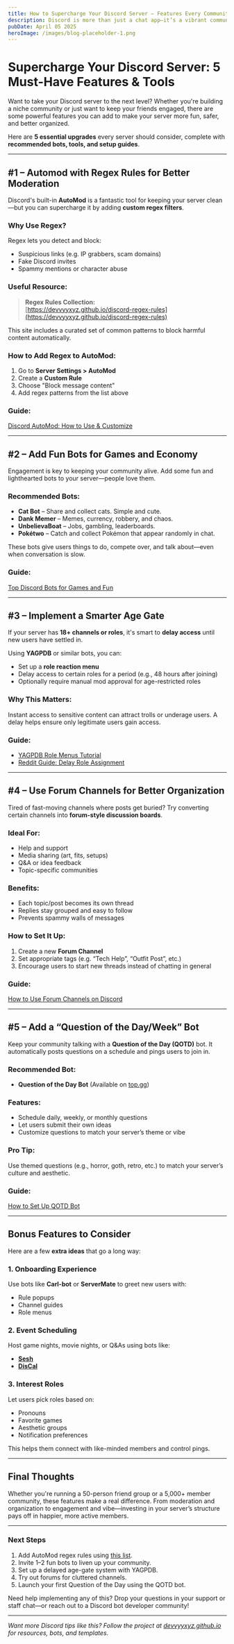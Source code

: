 ```yaml
---
title: How to Supercharge Your Discord Server — Features Every Community Should Add
description: Discord is more than just a chat app—it’s a vibrant community hub where bots play an essential role in automating tasks, moderating servers, and adding fun interactions, here is a guide for setting up a well organised community!
pubDate: April 05 2025
heroImage: /images/blog-placeholder-1.png
---
```

# Supercharge Your Discord Server: 5 Must-Have Features & Tools

Want to take your Discord server to the next level? Whether you're building a niche community or just want to keep your friends engaged, there are some powerful features you can add to make your server more fun, safer, and better organized.

Here are **5 essential upgrades** every server should consider, complete with **recommended bots, tools, and setup guides**.

---

## #1 – Automod with Regex Rules for Better Moderation

Discord's built-in **AutoMod** is a fantastic tool for keeping your server clean—but you can supercharge it by adding **custom regex filters**.

### Why Use Regex?
Regex lets you detect and block:
- Suspicious links (e.g. IP grabbers, scam domains)
- Fake Discord invites
- Spammy mentions or character abuse

### Useful Resource:
> **Regex Rules Collection:**  
> [https://devvyyxyz.github.io/discord-regex-rules](https://devvyyxyz.github.io/discord-regex-rules)

This site includes a curated set of common patterns to block harmful content automatically.

### How to Add Regex to AutoMod:
1. Go to **Server Settings > AutoMod**
2. Create a **Custom Rule**
3. Choose "Block message content"
4. Add regex patterns from the list above

### Guide:  
[Discord AutoMod: How to Use & Customize](https://support.discord.com/hc/en-us/articles/4421269296535-AutoMod-FAQ#:~:text=In%20order%20to%20set%20up,keyword%20filter%20options%20for%20AutoMod.)

---

## #2 – Add Fun Bots for Games and Economy

Engagement is key to keeping your community alive. Add some fun and lighthearted bots to your server—people love them.

### Recommended Bots:
- **Cat Bot** – Share and collect cats. Simple and cute.  
- **Dank Memer** – Memes, currency, robbery, and chaos.  
- **UnbelievaBoat** – Jobs, gambling, leaderboards.  
- **Pokétwo** – Catch and collect Pokémon that appear randomly in chat.

These bots give users things to do, compete over, and talk about—even when conversation is slow.

### Guide:  
[Top Discord Bots for Games and Fun](https://top.gg/blog/best-discord-game-bots)

---

## #3 – Implement a Smarter Age Gate

If your server has **18+ channels or roles**, it's smart to **delay access** until new users have settled in.

Using **YAGPDB** or similar bots, you can:
- Set up a **role reaction menu**
- Delay access to certain roles for a period (e.g., 48 hours after joining)
- Optionally require manual mod approval for age-restricted roles

### Why This Matters:
Instant access to sensitive content can attract trolls or underage users. A delay helps ensure only legitimate users gain access.

### Guide:
- [YAGPDB Role Menus Tutorial](https://learnyagpdb.xyz/roles/rolemenus/)
- [Reddit Guide: Delay Role Assignment](https://www.reddit.com/r/YAGPDB/comments/ncvsrp/adding_delay_to_role_menu/)

---

## #4 – Use Forum Channels for Better Organization

Tired of fast-moving channels where posts get buried? Try converting certain channels into **forum-style discussion boards**.

### Ideal For:
- Help and support
- Media sharing (art, fits, setups)
- Q&A or idea feedback
- Topic-specific communities

### Benefits:
- Each topic/post becomes its own thread
- Replies stay grouped and easy to follow
- Prevents spammy walls of messages

### How to Set It Up:
1. Create a new **Forum Channel**
2. Set appropriate tags (e.g. “Tech Help”, “Outfit Post”, etc.)
3. Encourage users to start new threads instead of chatting in general

### Guide:
[How to Use Forum Channels on Discord](https://support.discord.com/hc/en-us/articles/6208479917079-Forum-Channels-FAQ#:~:text=Forum%20Channels%20provide%20a%20space,about%20your%20message%20getting%20buried!)

---

## #5 – Add a “Question of the Day/Week” Bot

Keep your community talking with a **Question of the Day (QOTD)** bot. It automatically posts questions on a schedule and pings users to join in.

### Recommended Bot:
- **Question of the Day Bot**
(Available on [top.gg](https://top.gg/bot/713586207119900693))

### Features:
- Schedule daily, weekly, or monthly questions
- Let users submit their own ideas
- Customize questions to match your server’s theme or vibe

### Pro Tip:
Use themed questions (e.g., horror, goth, retro, etc.) to match your server’s culture and aesthetic.

### Guide:
[How to Set Up QOTD Bot](https://top.gg/bot/713586207119900693)

---

## Bonus Features to Consider

Here are a few **extra ideas** that go a long way:

### 1. **Onboarding Experience**
Use bots like **Carl-bot** or **ServerMate** to greet new users with:
- Rule popups
- Channel guides
- Role menus

### 2. **Event Scheduling**
Host game nights, movie nights, or Q&As using bots like:
- [**Sesh**](https://sesh.fyi)
- [**DisCal**](https://www.discalbot.com/)

### 3. **Interest Roles**
Let users pick roles based on:
- Pronouns
- Favorite games
- Aesthetic groups
- Notification preferences

This helps them connect with like-minded members and control pings.

---

## Final Thoughts

Whether you're running a 50-person friend group or a 5,000+ member community, these features make a real difference. From moderation and organization to engagement and vibe—investing in your server’s structure pays off in happier, more active members.

---

### **Next Steps**
1. Add AutoMod regex rules using [this list](https://devvyyxyz.github.io/discord-regex-rules).  
2. Invite 1–2 fun bots to liven up your community.  
3. Set up a delayed age-gate system with YAGPDB.  
4. Try out forums for cluttered channels.  
5. Launch your first Question of the Day using the QOTD bot.

Need help implementing any of this? Drop your questions in your support or staff chat—or reach out to a Discord bot developer community!

---

*Want more Discord tips like this? Follow the project at [devvyyxyz.github.io](https://devvyyxyz.github.io/) for resources, bots, and templates.*
